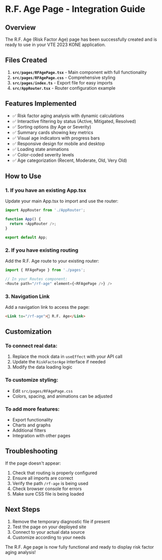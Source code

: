 # R.F. Age Page - Integration Guide

## Overview
The R.F. Age (Risk Factor Age) page has been successfully created and is ready to use in your VTE 2023 KONE application.

## Files Created
1. **`src/pages/RFAgePage.tsx`** - Main component with full functionality
2. **`src/pages/RFAgePage.css`** - Comprehensive styling 
3. **`src/pages/index.ts`** - Export file for easy imports
4. **`src/AppRouter.tsx`** - Router configuration example

## Features Implemented
- ✅ Risk factor aging analysis with dynamic calculations
- ✅ Interactive filtering by status (Active, Mitigated, Resolved)
- ✅ Sorting options (by Age or Severity)
- ✅ Summary cards showing key metrics
- ✅ Visual age indicators with progress bars
- ✅ Responsive design for mobile and desktop
- ✅ Loading state animations
- ✅ Color-coded severity levels
- ✅ Age categorization (Recent, Moderate, Old, Very Old)

## How to Use

### 1. If you have an existing App.tsx
Update your main App.tsx to import and use the router:

```typescript
import AppRouter from './AppRouter';

function App() {
  return <AppRouter />;
}

export default App;
```

### 2. If you have existing routing
Add the R.F. Age route to your existing router:

```typescript
import { RFAgePage } from './pages';

// In your Routes component:
<Route path="/rf-age" element={<RFAgePage />} />
```

### 3. Navigation Link
Add a navigation link to access the page:

```html
<Link to="/rf-age">👶 R.F. Age</Link>
```

## Customization

### To connect real data:
1. Replace the mock data in `useEffect` with your API call
2. Update the `RiskFactorAge` interface if needed
3. Modify the data loading logic

### To customize styling:
- Edit `src/pages/RFAgePage.css`
- Colors, spacing, and animations can be adjusted

### To add more features:
- Export functionality
- Charts and graphs
- Additional filters
- Integration with other pages

## Troubleshooting

If the page doesn't appear:
1. Check that routing is properly configured
2. Ensure all imports are correct
3. Verify the path `/rf-age` is being used
4. Check browser console for errors
5. Make sure CSS file is being loaded

## Next Steps
1. Remove the temporary diagnostic file if present
2. Test the page on your deployed site
3. Connect to your actual data source
4. Customize according to your needs

The R.F. Age page is now fully functional and ready to display risk factor aging analysis!
